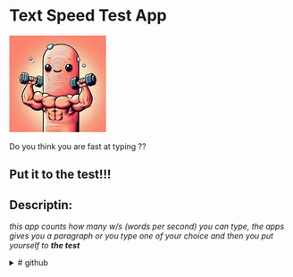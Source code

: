 # Text Speed Test App

![alt text](<index finger.jpg>)

Do you think you are fast at typing ??
## Put it to the test!!!

## Descriptin:
*this app counts how many w/s (words per second) you can type,*
*the apps gives you a paragraph or you type one of your choice*
*and then you put yourself to **the test***

<details><summary># github</summary>
  [Hello World](https://github.com/anuraghazra/github-readme-stats)
</details>
